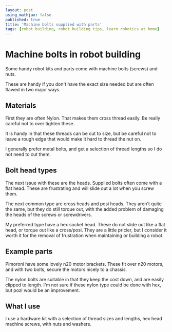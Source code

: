 ```yaml
---
layout: post
using_mathjax: false
published: true
title: 'Machine bolts supplied with parts'
tags: [robot building, robot building tips, learn robotics at home]
---
```

# Machine bolts in robot building

Some handy robot kits and parts come with machine bolts (screws) and nuts.

These are handy if you don't have the exact size needed but are often flawed in two major ways.

## Materials

First they are often Nylon. That makes them cross thread easily. Be really careful not to over  tighten these.

It is handy in that these threads can be cut to size, but be careful  not to leave a rough edge that would make it hard to thread the nut on.

I generally prefer metal bolts, and get a selection of thread lengths so I do not need to cut them.

## Bolt head types

The next issue with these are the heads. Supplied bolts often come with a flat head. These are frustrating and will slide out a lot when you screw them.

The next common type are cross heads and posi heads. They aren't quite the same, but they do still torque out, with the added problem of damaging the heads of the screws or screwdrivers.

My preferred type have a hex socket head. These do not slide out like a flat head, or torque out like a cross/posi. They are a little pricier, but I consider it worth it for the removal of frustration when maintaining or building a robot.

## Example parts

Pimoroni have some lovely n20 motor brackets. These fit over n20 motors, and with two bolts,  secure the motors nicely to a chassis.

The nylon bolts are suitable in that they keep the cost down, and are easily clipped to length. I'm not sure if these nylon type could be done with hex, but pozi would be an improvement.

## What I use

I use a hardware kit with a selection of thread sizes and lengths, hex head machine screws, with nuts and washers.
